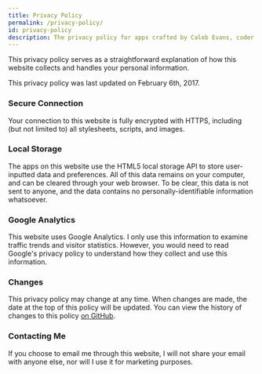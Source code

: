 ```yaml
---
title: Privacy Policy
permalink: /privacy-policy/
id: privacy-policy
description: The privacy policy for apps crafted by Caleb Evans, coder for Christ
---
```


This privacy policy serves as a straightforward explanation of how this website
collects and handles your personal information.

This privacy policy was last updated on February 6th, 2017.

### Secure Connection

Your connection to this website is fully encrypted with HTTPS, including (but
not limited to) all stylesheets, scripts, and images.

### Local Storage

The apps on this website use the HTML5 local storage API to store user-inputted
data and preferences. All of this data remains on your computer, and can be
cleared through your web browser. To be clear, this data is not sent to anyone,
and the data contains no personally-identifiable information whatsoever.

### Google Analytics

This website uses Google Analytics. I only use this information to examine
traffic trends and visitor statistics. However, you would need to read Google's
privacy policy to understand how they collect and use this information.

### Changes

This privacy policy may change at any time. When changes are made, the date at
the top of this policy will be updated. You can view the history of changes to
this policy [on GitHub][policy-history].

[policy-history]: https://github.com/caleb531/personal-website/blame/master/_pages/privacy-policy.md

### Contacting Me

If you choose to email me through this website, I will not share your email with
anyone else, nor will I use it for marketing purposes.
